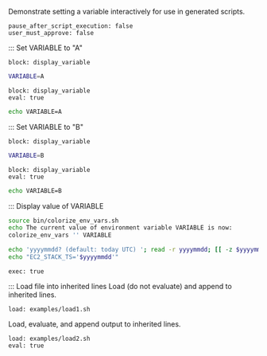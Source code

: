 Demonstrate setting a variable interactively for use in generated scripts.

```opts :(document_options)
pause_after_script_execution: false
user_must_approve: false
```

::: Set VARIABLE to "A"

```link :set_to_A +(set_to_A)
block: display_variable
```

```bash :(set_to_A)
VARIABLE=A
```

```link :set_to_A_eval +(set_to_A_eval)
block: display_variable
eval: true
```

```bash :(set_to_A_eval)
echo VARIABLE=A
```

::: Set VARIABLE to "B"

```link :set_to_B +(set_to_B)
block: display_variable
```

```bash :(set_to_B)
VARIABLE=B
```

```link :set_to_B_eval +(set_to_B_eval)
block: display_variable
eval: true
```

```bash :(set_to_B_eval)
echo VARIABLE=B
```

::: Display value of VARIABLE

```bash :display_variable
source bin/colorize_env_vars.sh
echo The current value of environment variable VARIABLE is now:
colorize_env_vars '' VARIABLE
```

```bash :(set_timestamp)
echo 'yyyymmdd? (default: today UTC) '; read -r yyyymmdd; [[ -z $yyyymmdd ]] && yyyymmdd="$(date -u +%y%m%d)"
echo "EC2_STACK_TS='$yyyymmdd'"
```
```link :request_input_and_inherit_output +(set_timestamp)
exec: true
```

::: Load file into inherited lines
Load (do not evaluate) and append to inherited lines.
```link :load1
load: examples/load1.sh
```
Load, evaluate, and append output to inherited lines.
```link :load2_eval
load: examples/load2.sh
eval: true
```
